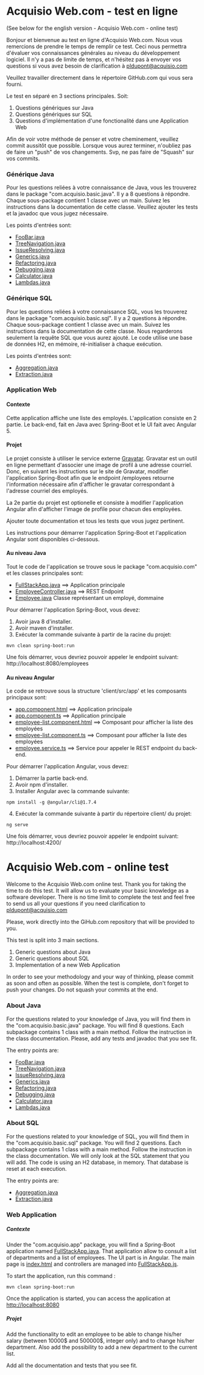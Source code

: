 # Acquisio Web.com - test en ligne
(See below for the english version - Acquisio Web.com - online test)

Bonjour et bienvenue au test en ligne d'Acquisio Web.com. Nous vous remercions de prendre le
temps de remplir ce test. Ceci nous permettra d'évaluer vos connaissances générales
au niveau du développement logiciel. Il n'y a pas de limite de temps, et n'hésitez pas 
à envoyer vos questions si vous avez besoin de clarification à [pldupont@acquisio.com](mailto:pldupont@acquisio.com)

Veuillez travailler directement dans le répertoire GitHub.com qui vous sera fourni.

Le test en séparé en 3 sections principales. Soit:
 1. Questions génériques sur Java
 1. Questions génériques sur SQL
 1. Questions d'implémentation d'une fonctionalité dans une Application Web

Afin de voir votre méthode de penser et votre cheminement, veuillez commit aussitôt que possible.
Lorsque vous aurez terminer, n'oubliez pas de faire un "push" de vos changements. Svp, ne pas faire
de "Squash" sur vos commits.

### Générique Java
Pour les questions reliées à votre connaissance de Java, vous les trouverez dans le 
package "com.acquisio.basic.java". Il y a 8 questions à répondre. Chaque sous-package
contient 1 classe avec un main. Suivez les instructions dans la documentation de cette
classe. Veuillez ajouter les tests et la javadoc que vous jugez nécessaire.

Les points d'entrées sont:
 * [FooBar.java](src/main/java/com/acquisio/basic/java/question01/FooBar.java)
 * [TreeNavigation.java](src/main/java/com/acquisio/basic/java/question02/TreeNavigation.java)
 * [IssueResolving.java](src/main/java/com/acquisio/basic/java/question03/IssueResolving.java)
 * [Generics.java](src/main/java/com/acquisio/basic/java/question04/Generics.java)
 * [Refactoring.java](src/main/java/com/acquisio/basic/java/question05/Refactoring.java)
 * [Debugging.java](src/main/java/com/acquisio/basic/java/question06/Debugging.java)
 * [Calculator.java](src/main/java/com/acquisio/basic/java/question07/Calculator.java)
 * [Lambdas.java](src/main/java/com/acquisio/basic/java/question08/Lambdas.java)

### Générique SQL
Pour les questions reliées à votre connaissance SQL, vous les trouverez dans le package
"com.acquisio.basic.sql". Il y a 2 questions à répondre. Chaque sous-package contient
1 classe avec un main. Suivez les instructions dans la documentation de cette classe.
Nous regarderons seulement la requête SQL que vous aurez ajouté. Le code utilise
une base de données H2, en mémoire, ré-initialiser à chaque exécution.

Les points d'entrées sont:
 * [Aggregation.java](src/main/java/com/acquisio/basic/sql/question01/Aggregation.java)
 * [Extraction.java](src/main/java/com/acquisio/basic/sql/question02/Extraction.java)

### Application Web

#### Contexte
Cette application affiche une liste des employés. L'application consiste en 2 partie. Le back-end, fait en Java avec Spring-Boot
et le UI fait avec Angular 5.

#### Projet
Le projet consiste à utiliser le service externe [Gravatar](https://fr.gravatar.com/site/implement/). Gravatar est un outil
en ligne permettant d'associer une image de profil à une adresse courriel. Donc, en suivant les instructions sur le site de
Gravatar, modifier l'application Spring-Boot afin que le endpoint /employees retourne l'information nécessaire afin d'afficher
le gravatar correspondant à l'adresse courriel des employés. 

La 2e partie du projet est optionelle et consiste à modifier l'application Angular afin d'afficher l'image de profile pour
chacun des employées.

Ajouter toute documentation et tous les tests que vous jugez pertinent.

Les instructions pour démarrer l'application Spring-Boot et l'application Angular sont disponibles ci-dessous.

#### Au niveau Java
Tout le code de l'application se trouve sous le package "com.acquisio.com" et les classes principales sont:
 * [FullStackApp.java](src/main/java/com/acquisio/app/FullStackApp.java) ==> Application principale
 * [EmployeeController.java](src/main/java/com/acquisio/app/controller/EmployeeController.java) ==> REST Endpoint
 * [Employee.java](src/main/java/com/acquisio/app/domain/Employee.java) Classe représentant un employé, dommaine

Pour démarrer l'application Spring-Boot, vous devez:
 1. Avoir java 8 d'installer.
 2. Avoir maven d'installer.
 3. Exécuter la commande suivante à partir de la racine du projet: 
```
mvn clean spring-boot:run
```
Une fois démarrer, vous devriez pouvoir appeler le endpoint suivant: http://localhost:8080/employees

#### Au niveau Angular
Le code se retrouve sous la structure 'client/src/app' et les composants principaux sont:
 * [app.component.html](client/src/app/app.component.html) ==> Application principale
 * [app.component.ts](client/src/app/app.component.ts) ==> Application principale
 * [employee-list.component.html](client/src/app/employee-list/employee-list.component.html) ==> Composant pour afficher la liste des employées
 * [employee-list.component.ts](client/src/app/employee-list/employee-list.component.ts) ==> Composant pour afficher la liste des employées
 * [employee.service.ts](client/src/app/shared/employee/employee.service.ts) ==> Service pour appeler le REST endpoint du back-end.
 

Pour démarrer l'application Angular, vous devez:
 1. Démarrer la partie back-end.
 2. Avoir npm d'installer.
 3. Installer Angular avec la commande suivante:
```
npm install -g @angular/cli@1.7.4
```
 4. Exécuter la commande suivante à partir du répertoire client/ du projet:
```
ng serve
```
  
Une fois démarrer, vous devriez pouvoir appeler le endpoint suivant: http://localhost:4200/

# Acquisio Web.com - online test
Welcome to the Acquisio Web.com online test. Thank you for taking the time to do this test.
It will allow us to evaluate your basic knowledge as a software developer. There is no
time limit to complete the test and feel free to send us all your questions if you
need clarification to [pldupont@acquisio.com](mailto:pldupont@acquisio.com)

Please, work directly into the GiHub.com repository that will be provided to you.

This test is split into 3 main sections.
 1. Generic questions about Java
 1. Generic questions about SQL
 1. Implementation of a new Web Application

In order to see your methodology and your way of thinking, please commit as soon and 
often as possible. When the test is complete, don't forget to push your changes. Do not squash
your commits at the end.

### About Java
For the questions related to your knowledge of Java, you will find them in the
"com.acquisio.basic.java" package. You will find 8 questions. Each subpackage contains
1 class with a main method. Follow the instruction in the class documentation. Please,
add any tests and javadoc that you see fit.

The entry points are:
 * [FooBar.java](src/main/java/com/acquisio/basic/java/question01/FooBar.java)
 * [TreeNavigation.java](src/main/java/com/acquisio/basic/java/question02/TreeNavigation.java)
 * [IssueResolving.java](src/main/java/com/acquisio/basic/java/question03/IssueResolving.java)
 * [Generics.java](src/main/java/com/acquisio/basic/java/question04/Generics.java)
 * [Refactoring.java](src/main/java/com/acquisio/basic/java/question05/Refactoring.java)
 * [Debugging.java](src/main/java/com/acquisio/basic/java/question06/Debugging.java)
 * [Calculator.java](src/main/java/com/acquisio/basic/java/question07/Calculator.java)
 * [Lambdas.java](src/main/java/com/acquisio/basic/java/question08/Lambdas.java)

### About SQL
For the questions related to your knowledge of SQL, you will find them in the
"com.acquisio.basic.sql" package. You will find 2 questions. Each subpackage contains
1 class with a main method. Follow the instruction in the class documentation. We will
only look at the SQL statement that you will add. The code is using an H2 database,
in memory. That database is reset at each execution.

The entry points are:
 * [Aggregation.java](src/main/java/com/acquisio/basic/sql/question01/Aggregation.java)
 * [Extraction.java](src/main/java/com/acquisio/basic/sql/question02/Extraction.java)

### Web Application

##### Contexte
Under the "com.acquisio.app" package, you will find a Spring-Boot application named [FullStackApp.java](src/main/java/com/acquisio/app/FullStackApp.java).
That application allow to consult a list of departments and a list of employees. The UI part is in Angular.
The main page is [index.html](src/main/resources/static/index.html) and
controllers are managed into [FullStackApp.js](src/main/resources/static/js/FullStackApp.js).

To start the application, run this command : 
```
mvn clean spring-boot:run
```

Once the application is started, you can access the application at [http://localhost:8080](http://localhost:8080/)

##### Projet
Add the functionality to edit an employee to be able to change his/her salary (between 10000$ and 500000$,
integer only) and to change his/her department. Also add the possibility to add a new department to the current list. 

Add all the documentation and tests that you see fit.
